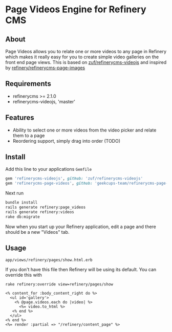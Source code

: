 # Page Videos Engine for Refinery CMS

## About

Page Videos allows you to relate one or more videos to any page in Refinery which makes it really easy for you to create simple video galleries on the front end page views. This is based on [zuf/refinerycms-videojs](https://github.com/zuf/refinerycms-videojs)
and inspired by [refinery/refinerycms-page-images](https://github.com/refinery/refinerycms-page-images)

## Requirements

* refinerycms >= 2.1.0
* refinerycms-videojs, 'master'

## Features

* Ability to select one or more videos from the video picker and relate them to a page
* Reordering support, simply drag into order (TODO)

## Install

Add this line to your applications `Gemfile`

```ruby
gem 'refinerycms-videojs', github: 'zuf/refinerycms-videojs'
gem 'refinerycms-page-videos', github: 'geekcups-team/refinerycms-page-videos', branch:'2.1-stable'
```

Next run

```bash
bundle install
rails generate refinery:page_videos
rails generate refinery:videos
rake db:migrate
```

Now when you start up your Refinery application, edit a page and there should be a new "Videos" tab.

## Usage

`app/views/refinery/pages/show.html.erb`

If you don't have this file then Refinery will be using its default. You can override this with

```bash
rake refinery:override view=refinery/pages/show
```

```erb
<% content_for :body_content_right do %>
  <ul id='gallery'>
    <% @page.videos.each do |video| %>
      <%= video.to_html %>
   <% end %>
  </ul>
<% end %>
<%= render :partial => "/refinery/content_page" %>
```

